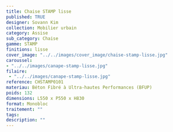 ```yaml
---
title: Chaise STAMP lisse 
published: TRUE
designer: Sovann Kim
collection: Mobilier urbain
category: Assise
sub_category: Chaise
gamme: STAMP
finitions: lisse
cover_image: "../../images/cover_image/chaise-stamp-lisse.jpg"
caroussel: 
- "../../images/canape-stamp-lisse.jpg"
filaire: 
 - "../../images/canape-stamp-lisse.jpg"
reference: CHSTAMP0101
materiau: Béton Fibré à Ultra-hautes Performances (BFUP)
poids: 132
dimensions: L550 x P550 x H830 
format: Monobloc
traitement: ""
tags: 
description: ""
---
```

